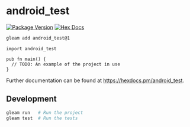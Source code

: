 # android_test

[![Package Version](https://img.shields.io/hexpm/v/android_test)](https://hex.pm/packages/android_test)
[![Hex Docs](https://img.shields.io/badge/hex-docs-ffaff3)](https://hexdocs.pm/android_test/)

```sh
gleam add android_test@1
```
```gleam
import android_test

pub fn main() {
  // TODO: An example of the project in use
}
```

Further documentation can be found at <https://hexdocs.pm/android_test>.

## Development

```sh
gleam run   # Run the project
gleam test  # Run the tests
```
